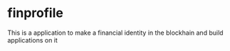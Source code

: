 # finprofile
This is a application to make a financial identity in the blockhain and build applications on it
